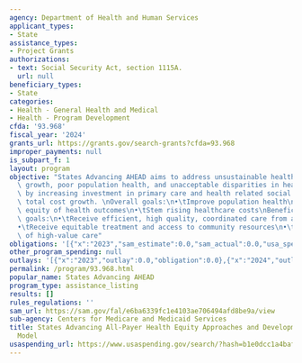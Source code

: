 ```yaml
---
agency: Department of Health and Human Services
applicant_types:
- State
assistance_types:
- Project Grants
authorizations:
- text: Social Security Act, section 1115A.
  url: null
beneficiary_types:
- State
categories:
- Health - General Health and Medical
- Health - Program Development
cfda: '93.968'
fiscal_year: '2024'
grants_url: https://grants.gov/search-grants?cfda=93.968
improper_payments: null
is_subpart_f: 1
layout: program
objective: "States Advancing AHEAD aims to address unsustainable health care cost\
  \ growth, poor population health, and unacceptable disparities in health outcomes\
  \ by increasing investment in primary care and health related social needs and constraining\
  \ total cost growth. \nOverall goals:\n•\tImprove population health\n•\tIncrease\
  \ equity of health outcomes\n•\tStem rising healthcare costs\nBeneficiaries impact\
  \ goals:\n•\tReceive efficient, high quality, coordinated care from all providers\n\
  •\tReceive equitable treatment and access to community resources\n•\tImprove affordability\
  \ of high-value care"
obligations: '[{"x":"2023","sam_estimate":0.0,"sam_actual":0.0,"usa_spending_actual":-3265000.0},{"x":"2024","sam_estimate":0.0,"sam_actual":13000000.0,"usa_spending_actual":12992243.0},{"x":"2025","sam_estimate":0.0,"sam_actual":4000000.0,"usa_spending_actual":3969166.0}]'
other_program_spending: null
outlays: '[{"x":"2023","outlay":0.0,"obligation":0.0},{"x":"2024","outlay":0.0,"obligation":12992243.0},{"x":"2025","outlay":0.0,"obligation":3969166.0}]'
permalink: /program/93.968.html
popular_name: States Advancing AHEAD
program_type: assistance_listing
results: []
rules_regulations: ''
sam_url: https://sam.gov/fal/e6ba6339fc1e4103ae706494afd8be9a/view
sub-agency: Centers for Medicare and Medicaid Services
title: States Advancing All-Payer Health Equity Approaches and Development (AHEAD)
  Model
usaspending_url: https://www.usaspending.gov/search/?hash=b1e0dcc1a4bafe157ff72cbaf982a29b
---
```

